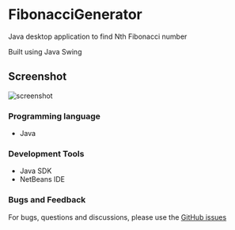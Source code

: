 # FibonacciGenerator
Java desktop application to find Nth Fibonacci number

Built using Java Swing
## Screenshot
![screenshot](https://user-images.githubusercontent.com/37250413/104356300-cada6180-5531-11eb-8eb1-95889d7d6814.png)

### Programming language
- Java

### Development Tools
- Java SDK
- NetBeans IDE

### Bugs and Feedback
For bugs, questions and discussions, please use the <a href="https://github.com/reshmaharidhas/FibonacciGenerator/issues">GitHub issues</a>
